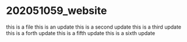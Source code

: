# 202051059_website
this is a file 
this is an update
this is a second update
this is a third update
this is a forth update
this is a fifth update
this is a sixth update
